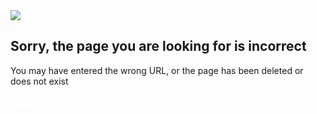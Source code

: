 <!DOCTYPE html>
<html>
<head>
    <meta charset="utf-8">
    <meta name="renderer" content="webkit">
    <meta http-equiv="X-UA-Compatible" content="IE=edge,chrome=1">
    <title>Page Not Fond-404.life</title>
    <link rel="shortcut icon" href="favicon.ico">
    <link rel="stylesheet" type="text/css" href="/_media/css/404life.css"/>
</head>
<body>
<div class="tcy_404 container">
    <img src="/_media/404.png">
    <h2>Sorry, the page you are looking for is incorrect</h2>
    <p>You may have entered the wrong URL, or the page has been deleted or does not exist</p>
    <a href="/#/en/" class="btn btn-primary btn_blue" style="color: white">Home</a>
</div>
</body>
</html>